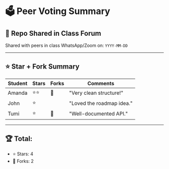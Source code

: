 # 🗳️ Peer Voting Summary

## 📌 Repo Shared in Class Forum

Shared with peers in class WhatsApp/Zoom on: `YYYY-MM-DD`

---

## ⭐ Star + Fork Summary

| Student | Stars | Forks | Comments |
|---------|-------|-------|----------|
| Amanda  | ⭐⭐   | 🍴    | "Very clean structure!" |
| John    | ⭐     |       | "Loved the roadmap idea." |
| Tumi    | ⭐     | 🍴    | "Well-documented API." |

---

## 🏆 Total:
- ⭐ Stars: 4
- 🍴 Forks: 2
